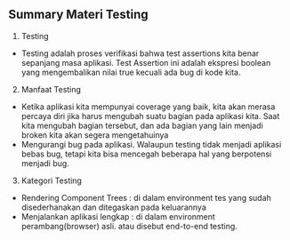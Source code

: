 ## Summary Materi Testing

1. Testing
- Testing adalah proses verifikasi bahwa test assertions kita benar sepanjang masa aplikasi. Test Assertion ini adalah ekspresi boolean yang mengembalikan nilai true kecuali ada bug di kode kita.

2. Manfaat Testing
- Ketika aplikasi kita mempunyai coverage yang baik, kita akan merasa percaya diri jika harus mengubah suatu bagian pada aplikasi kita. Saat kita mengubah bagian tersebut, dan ada bagian yang lain menjadi broken kita akan segera mengetahuinya
- Mengurangi bug pada aplikasi. Walaupun testing tidak menjadi aplikasi bebas bug, tetapi kita bisa mencegah beberapa hal yang berpotensi menjadi bug.

3. Kategori Testing
- Rendering Component Trees : di dalam environment tes yang sudah disederhanakan dan ditegaskan pada keluarannya
- Menjalankan aplikasi lengkap : di dalam environment perambang(browser) asli. atau disebut end-to-end testing.
